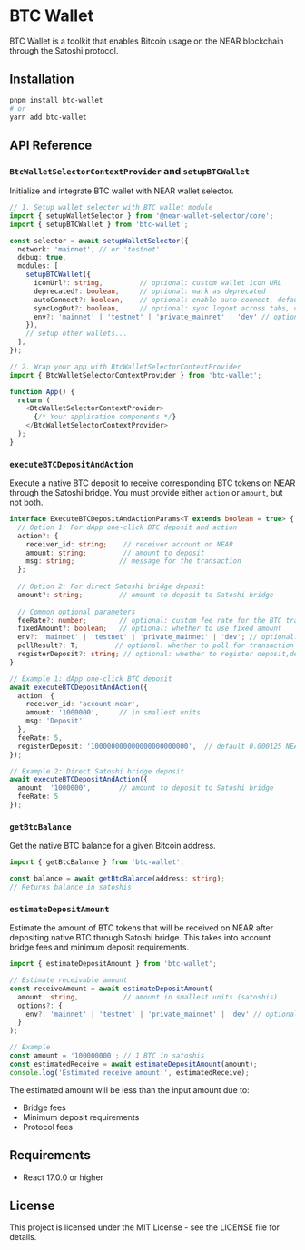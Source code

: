 # BTC Wallet

BTC Wallet is a toolkit that enables Bitcoin usage on the NEAR blockchain through the Satoshi protocol.

## Installation

```bash
pnpm install btc-wallet
# or
yarn add btc-wallet
```

## API Reference

### `BtcWalletSelectorContextProvider` and `setupBTCWallet`

Initialize and integrate BTC wallet with NEAR wallet selector.

```typescript
// 1. Setup wallet selector with BTC wallet module
import { setupWalletSelector } from '@near-wallet-selector/core';
import { setupBTCWallet } from 'btc-wallet';

const selector = await setupWalletSelector({
  network: 'mainnet', // or 'testnet'
  debug: true,
  modules: [
    setupBTCWallet({
      iconUrl?: string,         // optional: custom wallet icon URL
      deprecated?: boolean,     // optional: mark as deprecated
      autoConnect?: boolean,    // optional: enable auto-connect, defaults to true
      syncLogOut?: boolean,     // optional: sync logout across tabs, defaults to true
      env?: 'mainnet' | 'testnet' | 'private_mainnet' | 'dev' // optional: defaults to NEAR network environment
    }),
    // setup other wallets...
  ],
});

// 2. Wrap your app with BtcWalletSelectorContextProvider
import { BtcWalletSelectorContextProvider } from 'btc-wallet';

function App() {
  return (
    <BtcWalletSelectorContextProvider>
      {/* Your application components */}
    </BtcWalletSelectorContextProvider>
  );
}
```

### `executeBTCDepositAndAction`

Execute a native BTC deposit to receive corresponding BTC tokens on NEAR through the Satoshi bridge. You must provide either `action` or `amount`, but not both.

```typescript
interface ExecuteBTCDepositAndActionParams<T extends boolean = true> {
  // Option 1: For dApp one-click BTC deposit and action
  action?: {
    receiver_id: string;    // receiver account on NEAR
    amount: string;         // amount to deposit
    msg: string;           // message for the transaction
  };
  
  // Option 2: For direct Satoshi bridge deposit
  amount?: string;         // amount to deposit to Satoshi bridge
  
  // Common optional parameters
  feeRate?: number;        // optional: custom fee rate for the BTC transaction
  fixedAmount?: boolean;   // optional: whether to use fixed amount
  env?: 'mainnet' | 'testnet' | 'private_mainnet' | 'dev'; // optional: defaults to NEAR network environment
  pollResult?: T;         // optional: whether to poll for transaction result
  registerDeposit?: string; // optional: whether to register deposit,default 0.000125 NEAR
}

// Example 1: dApp one-click BTC deposit
await executeBTCDepositAndAction({
  action: {
    receiver_id: 'account.near',
    amount: '1000000',     // in smallest units
    msg: 'Deposit'
  },
  feeRate: 5,
  registerDeposit: '100000000000000000000000',  // default 0.000125 NEAR, you can set it according to your needs
});

// Example 2: Direct Satoshi bridge deposit
await executeBTCDepositAndAction({
  amount: '1000000',       // amount to deposit to Satoshi bridge
  feeRate: 5
});
```

### `getBtcBalance`

Get the native BTC balance for a given Bitcoin address.

```typescript
import { getBtcBalance } from 'btc-wallet';

const balance = await getBtcBalance(address: string);
// Returns balance in satoshis
```

### `estimateDepositAmount`

Estimate the amount of BTC tokens that will be received on NEAR after depositing native BTC through Satoshi bridge. This takes into account bridge fees and minimum deposit requirements.

```typescript
import { estimateDepositAmount } from 'btc-wallet';

// Estimate receivable amount
const receiveAmount = await estimateDepositAmount(
  amount: string,           // amount in smallest units (satoshis)
  options?: {
    env?: 'mainnet' | 'testnet' | 'private_mainnet' | 'dev' // optional: defaults to NEAR network environment
  }
);

// Example
const amount = '100000000'; // 1 BTC in satoshis
const estimatedReceive = await estimateDepositAmount(amount);
console.log('Estimated receive amount:', estimatedReceive);
```

The estimated amount will be less than the input amount due to:
- Bridge fees
- Minimum deposit requirements
- Protocol fees

## Requirements

- React 17.0.0 or higher

## License

This project is licensed under the MIT License - see the LICENSE file for details.